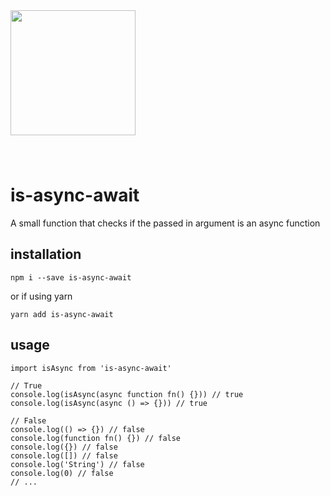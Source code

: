 <img src="https://user-images.githubusercontent.com/11332183/34825261-16fc4b30-f6d2-11e7-9ae4-1c4f036d9048.jpg" width="200" style="margin-bottom: 40px;" />

# is-async-await

A small function that checks if the passed in argument is an async function

## installation

`npm i --save is-async-await`

or if using yarn

`yarn add is-async-await`

## usage

```
import isAsync from 'is-async-await'

// True
console.log(isAsync(async function fn() {})) // true
console.log(isAsync(async () => {})) // true

// False
console.log(() => {}) // false
console.log(function fn() {}) // false
console.log({}) // false
console.log([]) // false
console.log('String') // false
console.log(0) // false
// ...
```
